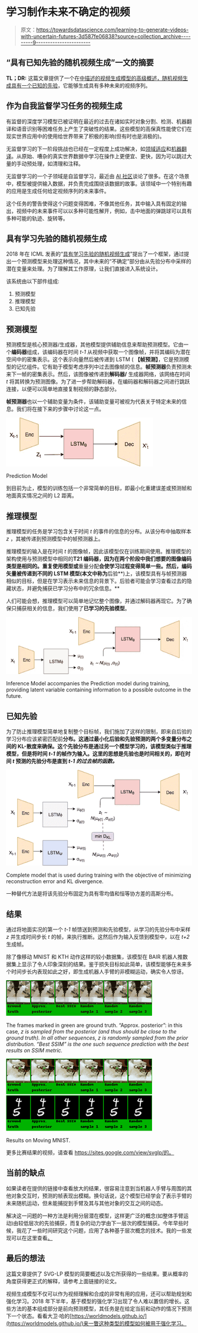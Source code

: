 # 学习制作未来不确定的视频

> 原文：<https://towardsdatascience.com/learning-to-generate-videos-with-uncertain-futures-3d587fe06838?source=collection_archive---------9----------------------->

## “具有已知先验的随机视频生成”一文的摘要

**TL；DR:** 这篇文章提供了一个在[中描述的视频生成模型的高级概述，随机视频生成具有一个已知的先验](http://proceedings.mlr.press/v80/denton18a.html)，它能够生成具有多种未来的视频序列。

## 作为自我监督学习任务的视频生成

有监督的深度学习模型已被证明在最近的过去在诸如实时对象分割、检测、机器翻译和语音识别等困难任务上产生了突破性的结果。这些模型的高保真性能使它们在现实世界应用中的使用给世界带来了积极的影响(但有时也是消极的)。

无监督学习的下一阶段挑战也已经在一定程度上成功解决，如[领域适应](https://medium.com/neuromation-io-blog/state-of-the-art-in-domain-adaptation-cvpr-in-review-iv-21ac05f935b9)和[机器翻译](https://code.fb.com/ai-research/unsupervised-machine-translation-a-novel-approach-to-provide-fast-accurate-translations-for-more-languages/)。从原始、嘈杂的真实世界数据中学习在操作上更便宜、更快，因为可以跳过大量的手动预处理，如清理和注释。

无监督学习的一个子领域是自监督学习，最近由 [AI 社区](https://www.youtube.com/watch?v=7I0Qt7GALVk)谈论了很多。在这个场景中，模型被提供输入数据，并负责完成围绕该数据的故事。该领域中一个特别有趣的应用是生成任何给定视频序列的未来事件。

这个任务的警告使得这个问题变得困难，不像其他任务，其中输入具有固定的输出，视频中的未来事件可以以多种可能性解开，例如，击中地面的弹跳球可以具有多种可能的轨迹、旋转等。

## 具有学习先验的随机视频生成

2018 年在 ICML 发表的“[具有学习先验的随机视频生成](http://proceedings.mlr.press/v80/denton18a.html)”提出了一个框架，通过提出一个预测模型来处理这种情况，其中未来的“不确定”部分由从先验分布中采样的潜在变量来处理。为了理解其工作原理，让我们直接进入系统设计。

该系统由以下部件组成:

1.  预测模型
2.  推理模型
3.  已知先验

## 预测模型

预测模型是核心预测器/生成器，其他模型提供辅助信息来帮助预测模型。它由一个**编码器**组成，该编码器在时间 *t-1* 从视频中获取一个图像帧，并将其编码为潜在空间中的密集表示。这个表示向量然后被传递到 LSTM ( **【帧预测】**，它是预测模型的记忆组件。它有助于模型考虑序列中过去图像帧的信息。**帧预测器**负责预测未来下一帧的密集表示。然后，该图像被传递到**解码器/** 生成器网络，该网络在时间 *t* 将其转换为预测图像。为了进一步帮助解码器，在编码器和解码器之间进行跳跃连接，以便可以简单地直接复制视频的静态部分。

**帧预测器**也以一个辅助变量为条件，该辅助变量可被视为代表关于特定未来的信息。我们将在接下来的步骤中讨论这一点。

![](img/c7673e85758f267fce528afa9c7cfeaa.png)

Prediction Model

到目前为止，模型的训练包括一个非常简单的目标，即最小化重建误差或预测帧和地面真实情况之间的 L2 距离。

## 推理模型

推理模型的任务是学习包含关于时间 *t* 的事件的信息的分布。从该分布中抽取样本 *z* ，其被传递到预测模型中的帧预测器上。

推理模型的输入是在时间 *t* 的图像帧，因此该模型仅在训练期间使用。推理模型的架构使用与预测模型中相同的**T21 编码器，因为在两个阶段中我们想要的图像编码类型是相同的。重复使用模型或**重量分配**会使学习过程变得简单一些。然后，编码矢量被传递到不同的 LSTM 模型(本文中称为**后验**)上，该模型具有与帧预测器相似的目标，但是在学习表示未来信息的背景下。后验者可能会学习查看过去的隐藏状态，并避免捕获已学习分布中的冗余信息。**

人们可能会想，推理模型可以简单地记忆整个图像，并通过解码器再现它。为了确保只捕获相关的信息，我们使用了**已学习的先验模型**。

![](img/fbf4d19238bd23177dbd318c820e5b56.png)

Inference Model accompanies the Prediction model during training, providing latent variable containing information to a possible outcome in the future.

## 已知先验

为了防止推理模型简单地复制整个目标帧，我们施加了这样的限制，即来自后验的学习分布应该紧密匹配前**分布。这通过最小化后验和先验预测的两个多变量分布之间的 KL-散度来确保。这个先验分布是通过另一个模型学习的，该模型类似于推理模型，但是将时间 *t-1* 的帧作为输入。这里的思想是先验也是时间相关的，即在时间 *t* 预测的先验分布是直到 *t-1 的过去帧的函数。***

![](img/3b6a72762b4ee0ca6a149dedff99598e.png)

Complete model that is used during training with the objective of minimizing reconstruction error and KL divergence.

一种替代方法是将该先验分布固定为具有零均值和恒等协方差的高斯分布。

## 结果

通过将地面实况的第一个 *t-1* 帧馈送到预测和先验模型，从学习的先验分布中采样 *z* 并生成时间步长 *t* 的帧，来执行推断。这然后作为输入反馈到模型中，以在 *t+2* 生成帧。

除了像移动 MNIST 和 KTH 动作这样的较小数据集，该模型在 BAIR 机器人推数据集上显示了令人印象深刻的结果。鉴于损失目标如此简单，该模型能够在未来多个时间步长内表现如此之好，即生成机器人手臂的非模糊运动，确实令人惊讶。

![](img/a08edc019a723fe9858d4a1fb93454ce.png)

The frames marked in green are ground truth. “Approx. posterior”: in this case, *z is sampled from the posterior (and thus should be close to the ground truth). In all other sequences, z is randomly sampled from the prior distribution. “Best SSIM” is the one such sequence prediction with the best results on SSIM metric.*

![](img/9ef627dd1ff83ca7ccaad20053acb8dc.png)![](img/ec54e2a7a8731c1d7ff37ee3f6233708.png)

Results on Moving MNIST.

更多比赛结果的视频，请查看 https://sites.google.com/view/svglp/的。

## 当前的缺点

如果读者在提供的链接中查看放大的结果，很容易注意到当机器人手臂与周围的其他对象交互时，预测的帧表现出模糊。换句话说，这个模型已经学会了表示手臂的未来随机运动，但未能捕捉到手臂及其与其他对象的交互之间的动态。

解决这一问题的一种方法是利用分层潜在模型，这样更广泛的概念(如整体手臂运动)由较低层次的先验捕获，而复杂的动力学由下一层次的模型捕获。今年早些时候，我花了一些时间研究这个问题，应用了各种基于层次概念的技术。我的一些发现可以在这里查看[。](https://drive.google.com/file/d/1NeKmVa4dV7DF4BMRy0uE0jw_qBGKxJeR/view)

## 最后的想法

这篇文章提供了 SVG-LP 模型的简要概述以及它所获得的一些结果。要从概率的角度获得更正式的解释，请参考上面链接的论文。

视频生成模型不仅可以作为视频理解和合成的非常有用的应用，还可以帮助规划和强化学习。2018 年下半年，基于模型的强化学习出现了令人难以置信的增长。这些方法的基本组成部分是前向预测模型，其任务是在给定当前和动作的情况下预测下一个状态。看看大卫·哈的[https://worldmodels.github.io/](https://worldmodels.github.io/)来一瞥这种类型的模型如何被用于强化学习。
